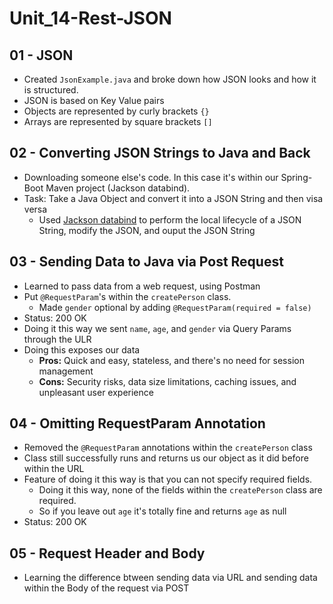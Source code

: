 # Unit_14-Rest-JSON

## 01 - JSON
- Created `JsonExample.java` and broke down how JSON looks and how it is structured.
- JSON is based on Key Value pairs
- Objects are represented by curly brackets `{}`
- Arrays are represented by square brackets `[]`

## 02 - Converting JSON Strings to Java and Back
- Downloading someone else's code. In this case it's within our Spring-Boot Maven project (Jackson databind).
- Task: Take a Java Object and convert it into a JSON String and then visa versa
   - Used [Jackson databind](https://mvnrepository.com/artifact/com.fasterxml.jackson.core/jackson-databind) to perform the local lifecycle of a JSON String, modify the JSON, and ouput the JSON String

## 03 - Sending Data to Java via Post Request
- Learned to pass data from a web request, using Postman
- Put `@RequestParam`'s within the `createPerson` class.
   - Made `gender` optional by adding `@RequestParam(required = false)`
- Status: 200 OK
- Doing it this way we sent `name`, `age`, and `gender` via Query Params through the ULR
- Doing this exposes our data
  - **Pros:** Quick and easy, stateless, and there's no need for session management
  - **Cons:** Security risks, data size limitations, caching issues, and unpleasant user experience 


## 04 - Omitting RequestParam Annotation
- Removed the `@RequestParam` annotations within the `createPerson` class
- Class still successfully runs and returns us our object as it did before within the URL
- Feature of doing it this way is that you can not specify required fields.
   - Doing it this way, none of the fields within the `createPerson` class are required. 
   - So if you leave out `age` it's totally fine and returns `age` as null
- Status: 200 OK

## 05 - Request Header and Body
- Learning the difference btween sending data via URL and sending data within the Body of the request via POST 
